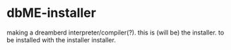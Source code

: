 # dbME-installer
making a dreamberd interpreter/compiler(?). this is (will be) the installer. to be installed with the installer installer.
